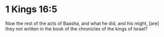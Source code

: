 # 1 Kings 16:5

Now the rest of the acts of Baasha, and what he did, and his might, [are] they not written in the book of the chronicles of the kings of Israel?